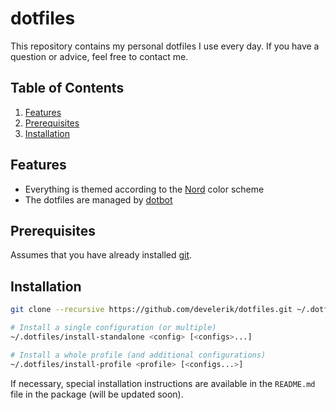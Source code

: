 # dotfiles

This repository contains my personal dotfiles I use every day.
If you have a question or advice, feel free to contact me.

## Table of Contents

1. [Features](#Features)
2. [Prerequisites](#Prerequisites)
3. [Installation](#Installation)

## Features

- Everything is themed according to the [Nord](https://nordtheme.com) color scheme
- The dotfiles are managed by [dotbot](https://github.com/anishathalye/dotbot)

## Prerequisites

Assumes that you have already installed [git](https://git-scm.com).

## Installation

```sh
git clone --recursive https://github.com/develerik/dotfiles.git ~/.dotfiles

# Install a single configuration (or multiple)
~/.dotfiles/install-standalone <config> [<configs>...]

# Install a whole profile (and additional configurations)
~/.dotfiles/install-profile <profile> [<configs...>]
```

If necessary, special installation instructions are available in the `README.md` file in the package (will be updated soon).
